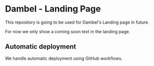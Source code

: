 # Dambel - Landing Page
This repository is going to be used for Dambel's Landing page in future.

For now we only show a coming soon text in the landing page.

## Automatic deployment
We handle automatic deployment using GitHub workflows.
